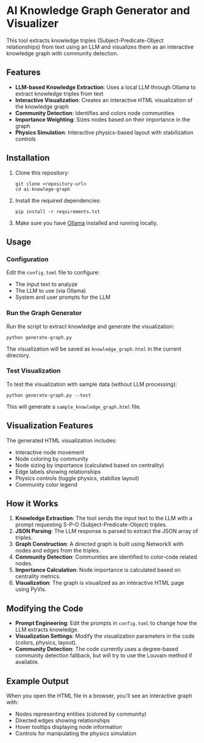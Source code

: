 # AI Knowledge Graph Generator and Visualizer

This tool extracts knowledge triples (Subject-Predicate-Object relationships) from text using an LLM and visualizes them as an interactive knowledge graph with community detection.

## Features

- **LLM-based Knowledge Extraction**: Uses a local LLM through Ollama to extract knowledge triples from text
- **Interactive Visualization**: Creates an interactive HTML visualization of the knowledge graph
- **Community Detection**: Identifies and colors node communities
- **Importance Weighting**: Sizes nodes based on their importance in the graph
- **Physics Simulation**: Interactive physics-based layout with stabilization controls

## Installation

1. Clone this repository:
   ```
   git clone <repository-url>
   cd ai-knowlege-graph
   ```

2. Install the required dependencies:
   ```
   pip install -r requirements.txt
   ```

3. Make sure you have [Ollama](https://ollama.ai/) installed and running locally.

## Usage

### Configuration

Edit the `config.toml` file to configure:
- The input text to analyze
- The LLM to use (via Ollama)
- System and user prompts for the LLM

### Run the Graph Generator

Run the script to extract knowledge and generate the visualization:

```
python generate-graph.py
```

The visualization will be saved as `knowledge_graph.html` in the current directory.

### Test Visualization

To test the visualization with sample data (without LLM processing):

```
python generate-graph.py --test
```

This will generate a `sample_knowledge_graph.html` file.

## Visualization Features

The generated HTML visualization includes:
- Interactive node movement
- Node coloring by community
- Node sizing by importance (calculated based on centrality)
- Edge labels showing relationships
- Physics controls (toggle physics, stabilize layout)
- Community color legend

## How it Works

1. **Knowledge Extraction**: The tool sends the input text to the LLM with a prompt requesting S-P-O (Subject-Predicate-Object) triples.
2. **JSON Parsing**: The LLM response is parsed to extract the JSON array of triples.
3. **Graph Construction**: A directed graph is built using NetworkX with nodes and edges from the triples.
4. **Community Detection**: Communities are identified to color-code related nodes.
5. **Importance Calculation**: Node importance is calculated based on centrality metrics.
6. **Visualization**: The graph is visualized as an interactive HTML page using PyVis.

## Modifying the Code

- **Prompt Engineering**: Edit the prompts in `config.toml` to change how the LLM extracts knowledge.
- **Visualization Settings**: Modify the visualization parameters in the code (colors, physics, layout).
- **Community Detection**: The code currently uses a degree-based community detection fallback, but will try to use the Louvain method if available.

## Example Output

When you open the HTML file in a browser, you'll see an interactive graph with:
- Nodes representing entities (colored by community)
- Directed edges showing relationships
- Hover tooltips displaying node information
- Controls for manipulating the physics simulation
